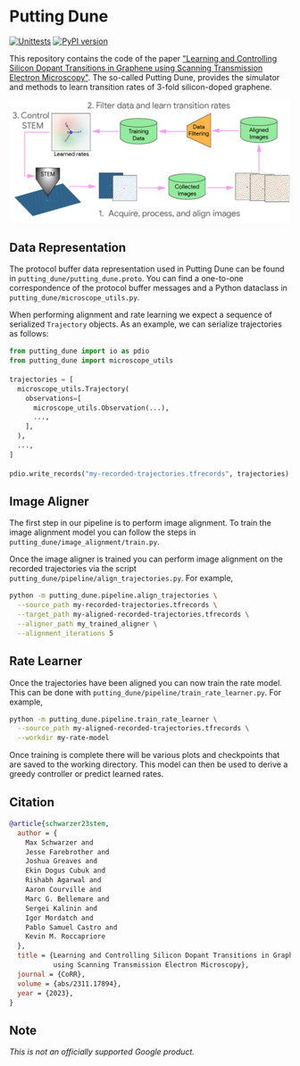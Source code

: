 # Putting Dune

[![Unittests](https://github.com/google/putting-dune/actions/workflows/pytest_and_autopublish.yml/badge.svg)](https://github.com/google/putting-dune/actions/workflows/pytest_and_autopublish.yml)
[![PyPI version](https://badge.fury.io/py/putting_dune.svg)](https://badge.fury.io/py/putting_dune)

This repository contains the code of the paper ["Learning and Controlling Silicon Dopant Transitions in Graphene using Scanning Transmission Electron Microscopy"](https://arxiv.org/abs/2311.17894).
The so-called Putting Dune, provides the simulator and methods to learn transition rates of 3-fold silicon-doped graphene.

<img alt="Method Overview" src="/.github/assets/method-overview.png" />

## Data Representation

The protocol buffer data representation used in Putting Dune can be found in
`putting_dune/putting_dune.proto`. You can find a one-to-one correspondence
of the protocol buffer messages and a Python dataclass in
`putting_dune/microscope_utils.py`.

When performing alignment and rate learning we expect a sequence of serialized
`Trajectory` objects. As an example, we can serialize trajectories as follows:

```py
from putting_dune import io as pdio
from putting_dune import microscope_utils

trajectories = [
  microscope_utils.Trajectory(
    observations=[
      microscope_utils.Observation(...),
      ...,
    ],
  ),
  ...,
]

pdio.write_records("my-recorded-trajectories.tfrecords", trajectories)
```

## Image Aligner

The first step in our pipeline is to perform image alignment.
To train the image alignment model you can follow the steps in
`putting_dune/image_alignment/train.py`.

Once the image aligner is trained you can perform image alignment on the
recorded trajectories via the script `putting_dune/pipeline/align_trajectories.py`.
For example,

```sh
python -m putting_dune.pipeline.align_trajectories \
  --source_path my-recorded-trajectories.tfrecords \
  --target_path my-aligned-recorded-trajectories.tfrecords \
  --aligner_path my_trained_aligner \
  --alignment_iterations 5
```

## Rate Learner

Once the trajectories have been aligned you can now train the rate model.
This can be done with `putting_dune/pipeline/train_rate_learner.py`.
For example,

```sh
python -m putting_dune.pipeline.train_rate_learner \
  --source_path my-aligned-recorded-trajectories.tfrecords \
  --workdir my-rate-model
```

Once training is complete there will be various plots and checkpoints
that are saved to the working directory. This model can then be used
to derive a greedy controller or predict learned rates.

## Citation

```bib
@article{schwarzer23stem,
  author = {
    Max Schwarzer and
    Jesse Farebrother and
    Joshua Greaves and
    Ekin Dogus Cubuk and
    Rishabh Agarwal and
    Aaron Courville and
    Marc G. Bellemare and
    Sergei Kalinin and
    Igor Mordatch and
    Pablo Samuel Castro and
    Kevin M. Roccapriore
  },
  title = {Learning and Controlling Silicon Dopant Transitions in Graphene
           using Scanning Transmission Electron Microscopy},
  journal = {CoRR},
  volume = {abs/2311.17894},
  year = {2023},
}
```

## Note

*This is not an officially supported Google product.*

